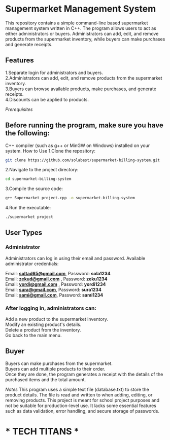# Supermarket Management System
  This repository contains a simple command-line based supermarket management system written in C++. The program allows users to act as either administrators or buyers. Administrators can add, edit, and remove products from the supermarket inventory, while buyers can make purchases and generate receipts.

 ## Features
1.Separate login for administrators and buyers.  
2.Administrators can add, edit, and remove products from the supermarket inventory.  
3.Buyers can browse available products, make purchases, and generate receipts.  
4.Discounts can be applied to products.  

*Prerequisites*  
## Before running the program, make sure you have the following:

C++ compiler (such as g++ or MinGW on Windows) installed on your system.
How to Use
1.Clone the repository:
``` bash
git clone https://github.com/solabest/supermarket-billing-system.git
``` 
2.Navigate to the project directory:
``` bash
cd supermarket-billing-system
``` 
3.Compile the source code:
``` bash
g++ Supermarket project.cpp -o supermarket-billing-system
``` 
4.Run the executable:
``` bash
./supermarket project
```
## User Types
### Administrator
Administrators can log in using their email and password.
Available administrator credentials:

Email: **soltad65@gmail.com**, Password: **sola1234**  
Email: **zekud@gmail.com** , Password: **zeku1234**  
Email: **yordi@gmail.com** , Password: **yordi1234**  
Email: **sura@gmail.com**, Password: **sura1234**  
Email: **sami@gmail.com**, Password: **sami1234**  

### After logging in, administrators can:

Add a new product to the supermarket inventory.  
Modify an existing product's details.  
Delete a product from the inventory.  
Go back to the main menu.  
## Buyer  
Buyers can make purchases from the supermarket.  
Buyers can add multiple products to their order.  
Once they are done, the program generates a receipt with the details of the purchased items and the total amount.  

*Notes*
  This program uses a simple text file (database.txt) to store the product details. The file is read and written to when adding, editing, or removing products.
This project is meant for school project purposes and not be suitable for production-level use. It lacks some essential features such as data validation, error handling, and secure storage of passwords.


 # * TECH TITANS * 
